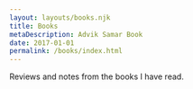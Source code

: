 ```yaml
---
layout: layouts/books.njk
title: Books
metaDescription: Advik Samar Book
date: 2017-01-01
permalink: /books/index.html
---
```

Reviews and notes from the books I have read.
